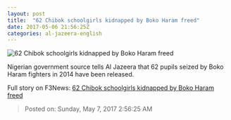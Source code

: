 ```yaml
---
layout: post
title:  "62 Chibok schoolgirls kidnapped by Boko Haram freed"
date: 2017-05-06 21:56:25Z
categories: al-jazeera-english
---
```


![62 Chibok schoolgirls kidnapped by Boko Haram freed](http://www.aljazeera.com/mritems/Images/2017/5/7/a8fc265b25da45689db15e871be6dc88_18.jpg)

Nigerian government source tells Al Jazeera that 62 pupils seized by Boko Haram fighters in 2014 have been released.


Full story on F3News: [62 Chibok schoolgirls kidnapped by Boko Haram freed](http://www.f3nws.com/n/QsKTEB)

> Posted on: Sunday, May 7, 2017 2:56:25 AM
